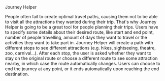 Journey Helper

People often fail to create optimal travel paths, causing them not to be able to visit all the attractions they wanted during their trip. That's why Journey Helper is going to be a great tool for people planning their trips.
Users have to specify some details about their desired route, like start and end point, number of people travelling, amount of days they want to travel or the activities they want to take part in. Journey Helper will create a path with different stops to see different attractions (e.g. hikes, sightseeing, theatre, zoo, carnival...). After each stop, the user is asked whether they want to stay on the original route or choose a different route to see some attraction nearby, in which case the route automatically changes. Users can choose to end the journey at any point, or it ends automatically upon reaching the end destination.
